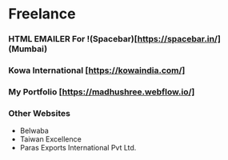 # Freelance

### HTML EMAILER For !(Spacebar)[https://spacebar.in/] (Mumbai)

### Kowa International [https://kowaindia.com/]

### My Portfolio [https://madhushree.webflow.io/]

### Other Websites

- Belwaba
- Taiwan Excellence
- Paras Exports International Pvt Ltd.


